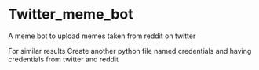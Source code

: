 # Twitter_meme_bot
A meme bot to upload memes taken from reddit on twitter

For similar results Create another python file named credentials and having credentials from twitter and reddit

